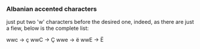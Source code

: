 ### **Albanian accented characters**

just put two 'w' characters before the desired one, indeed, as there are just a fiew, below is the complete list:

wwc -> ç
wwC -> Ç
wwe -> ë
wwE -> Ë


